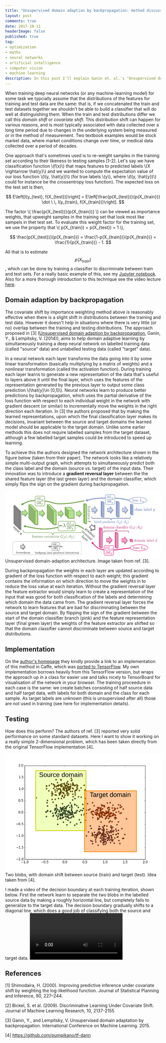 ```yaml
---
title: "Unsupervised domain adaption by backpropagation: method discussion and implementation"
layout: post
comments: true
date: 2017-10-11
headerImage: false
published: true
tag:
- optimization
- maths
- neural networks
- artificial intelligence
- computer vision
- machine learning
description: In this post I'll explain Ganin et. al.'s "Unsupervised domain adaption by backpropagation" method for training deep neural networks in the presence of domain (or covariate) shift.
---
```


When training deep neural networks (or any machine-learning model) for some task we typcially 
assume that the distributions of the features for training and test data are the same: 
that is, if we concatenated the train and test datasets together we shouldn't be able to 
build a classifier that will do well at distinguishing them. 
When the train and test distributions differ we call 
this *domain shift* or *covariate shift*. This distribution shift can happen for various reasons,
and is most typically associated with data collected over a long time period due to changes in 
the underlying system being measured or in the method of measurement.
Two textbook examples would be stock market data, where market conditions change over time, or
medical data collected over a period of decades.

One approach that's sometimes used is to re-weight samples in the training set according to 
their likeness to testing samples [1-2]. 
Let's say we have classification function \\(f(x)\\) that maps 
features to predicted labels \\(X \rightarrow \hat{y}\\) and we wanted to compute the 
expectation value of our loss function \\(l(y, \hat{y})\\) (for true labels \\(y\\),
where \\(l(y, \hat{y})\\) could for instance be the crossentropy loss function).
The expected loss on the test set is then,

$$ E\left[l(y_{test}, f(X_{test}))\right] = E\left[\frac{p(X_{test})}{p(X_{train})} \dot \ \, l(y_{train}, f(X_{train}))\right]. $$

The factor \\( \frac{p(X_{test})}{p(X_{train})} \\) can be viewed as importance weights, that upweight samples in the training 
set that look most like sampels in thet test set. To evaluate this weight factor for the training set, we use the property that
\\( p(X_{train}) + p(X_{test}) = 1 \\),

$$ \frac{p(X_{test})}{p(X_{train})} = \frac{1-p(X_{train})}{p(X_{train})} = \frac{1}{p(X_{train})} - 1. $$

All that is to estimate $$ p(X_{train}) $$, which can be done by training a classifier to discriminate between train and test sets.
For a really basic example of this, see my [Jupyter notebook](https://github.com/erlendd/covariate-shift-adaption/blob/master/Supervised%20classification%20by%20covariate%20shift%20adaption.ipynb). Also for a more thorough introduction to this technique see the video lecture 
[here](http://videolectures.net/nipsworkshops09_gretton_cskm/).

## Domain adaption by backpropagation

The covariate shift by importance weighting method above is reasonably effective when there is a slight shift in distributions between the 
training and test data. However it doesn't help in situations where there is very little (or no) overlap between the training and testing 
distributions. The approach proposed in [3] 
([Unsupervised domain adaption by backpropagation](https://arxiv.org/pdf/1409.7495.pdf),  Ganin, Y., & Lempitsky, V. (2014)), aims to help
domain adaptive learning by simultaneously training a deep neural network on labelled training data (called "source" data) and 
unlabelled testing data (called "target" data).

In a neural network each layer transforms the data going into it by some linear transformation (basically multiplying by a matrix of weights) 
and a nonlinear transformation (called the activation function). During training each layer learns to generate a new representation of
the data that's useful to layers above it until the final layer, which uses the features of the representation generated by the previous
layer to output some class prediction \\(\hat{y}\in [0,1]\\).
Neural networks learn to produce better predictions by backpropagation, which uses the partial derivative of the loss function with 
respect to each individual weight in the network with gradient descent (or similar) to incrementally move the weights in the right direction
each iteration.
In [3] the authors proposed that by making the learned representations, upon which the final classification layer makes its decisions, invariant
between the source and target domains the learned model should be applicable to the target domain. Unlike some earlier methods this does not 
require labelled samples from the target dataset, although a few labelled target samples could be introduced to speed up learning.

To achieve this the authors designed the network architecture shown in the figure below (taken from their paper). The network looks like a 
relatively simple multi-output graph, which attempts to simultaneously predict both the class label and the domain (source vs. target) 
of the input data. Their innovation was to introduce a **gradient reversal layer** between the the shared feature layer (the last green layer)
and the domain classifier, which simply flips the sign on the gradient during backpropagation.
<div class="imgcap">
<img src="/assets/images/unsupervised_domain_adaption/network.png" >
Unsupervised domain-adaption architecture. Image taken from ref. [3].
</div>

During backpropagation the weights in each 
layer are updated according to gradient of the loss function with respect to each weight; this gradient contains the information
on which direction to move the weights in to reduce the loss value at each iteration. Without the gradient reversal layer the feature 
extractor would simply learn to create a representation of the input that was good for both classification of the labels and 
determining which domain the data came from.
The gradient reversal layer forces the network to learn features that are bad for discriminating between the source and target domain.
By flipping the sign of the gradient between the start of the domain classifier branch (pink) and the feature representation layer 
(final green layer) the weights of the feature extractor are shifted so that the domain classifier cannot discriminate between 
source and target distributions.

## Implementation

On the [author's homepage](http://yaroslav.ganin.net/) they kindly provide a link to an implementation of this method in Caffe, which 
was [ported to TensorFlow](https://github.com/pumpikano/tf-dann). 
My own implementation borrows heavily from this TensorFlow version, 
but wraps the approach up in a class for easier use and talks nicely to TensorBoard for visualisation of the network in your browser. 
The training proceedure in each case is the same: 
we create batches consisting of half source data and half target data, with labels for both domain and the class for each sample.
As target labels are unknown (this is unsupervised after all) those are not used in training (see here for implementation details).

## Testing

How does this perform? The authors of ref. [3] reported very solid performance on some standard datasets.
Here I want to show it working on a really simple 2-dimensional problem, which has been taken directly from the 
original TensorFlow implementation [4].
<div class="imgcap">
<img src="/assets/images/unsupervised_domain_adaption/blobs.png" >
Two blobs, with domain shift between source (train) and target (test). Idea taken from [4].
</div>

I made a video of the decision boundary at each training iteration, shown below. First the network learn to separate the
two blobs in the labelled source data by making a roughly horizontal line, but completely fails to generalize to
the target data. The decision boundary gradually shifts to a diagonal line, which does a good job of classifying both the source and 
target data.
<video controls="controls" autoplay="autoplay" loop="loop">
  <source src="/assets/images/unsupervised_domain_adaption/decision_boundary_lpvar_nominmax.mp4" type="video/mp4">
</video>

## References

[1] Shimodaira, H. (2000). Improving predictive inference under covariate shift by weighting the log-likelihood function. Journal of Statistical Planning and Inference, 90, 227–244.

[2] Bickel, S. et al. (2009). Discriminative Learning Under Covariate Shift. Journal of Machine Learning Research, 10, 2137-2155

[3] Ganin, Y., and Lempitsky, V. Unsupervised domain adaptation by backpropagation. International Conference on Machine Learning. 2015.

[4] https://github.com/pumpikano/tf-dann
